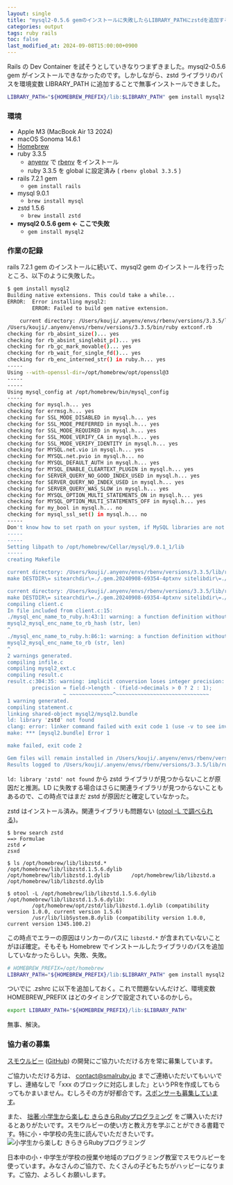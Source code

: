 ```yaml
---
layout: single
title: "mysql2-0.5.6 gemのインストールに失敗したらLIBRARY_PATHにzstdを追加すること"
categories: output
tags: ruby rails
toc: false
last_modified_at: 2024-09-08T15:00:00+0900
---
```


Rails の Dev Container を試そうとしていきなりつまずきました。mysql2-0.5.6 gem がインストールできなかったのです。しかしながら、zstd ライブラリのパスを環境変数 LIBRARY_PATH に追加することで無事インストールできました。

```bash
LIBRARY_PATH="${HOMEBREW_PREFIX}/lib:$LIBRARY_PATH" gem install mysql2
```

### 環境

- Apple M3 (MacBook Air 13 2024)
- macOS Sonoma 14.6.1
- [Homebrew](https://brew.sh/ja/)
- ruby 3.3.5
  - [anyenv](https://github.com/anyenv/anyenv) で [rbenv](https://github.com/rbenv/rbenv) をインストール
  - ruby 3.3.5 を global に設定済み ( `rbenv global 3.3.5` )
- rails 7.2.1 gem
  - `gem install rails`
- mysql 9.0.1
  - `brew install mysql`
- zstd 1.5.6
  - `brew install zstd`
- **mysql2 0.5.6 gem ← ここで失敗**
  - `gem install mysql2`

### 作業の記録

rails 7.2.1 gem のインストールに続いて、mysql2 gem のインストールを行ったところ、以下のように失敗した。

```bash
$ gem install mysql2
Building native extensions. This could take a while...
ERROR:  Error installing mysql2:
        ERROR: Failed to build gem native extension.

    current directory: /Users/kouji/.anyenv/envs/rbenv/versions/3.3.5/lib/ruby/gems/3.3.0/gems/mysql2-0.5.6/ext/mysql2
/Users/kouji/.anyenv/envs/rbenv/versions/3.3.5/bin/ruby extconf.rb
checking for rb_absint_size()... yes
checking for rb_absint_singlebit_p()... yes
checking for rb_gc_mark_movable()... yes
checking for rb_wait_for_single_fd()... yes
checking for rb_enc_interned_str() in ruby.h... yes
-----
Using --with-openssl-dir=/opt/homebrew/opt/openssl@3
-----
-----
Using mysql_config at /opt/homebrew/bin/mysql_config
-----
checking for mysql.h... yes
checking for errmsg.h... yes
checking for SSL_MODE_DISABLED in mysql.h... yes
checking for SSL_MODE_PREFERRED in mysql.h... yes
checking for SSL_MODE_REQUIRED in mysql.h... yes
checking for SSL_MODE_VERIFY_CA in mysql.h... yes
checking for SSL_MODE_VERIFY_IDENTITY in mysql.h... yes
checking for MYSQL.net.vio in mysql.h... yes
checking for MYSQL.net.pvio in mysql.h... no
checking for MYSQL_DEFAULT_AUTH in mysql.h... yes
checking for MYSQL_ENABLE_CLEARTEXT_PLUGIN in mysql.h... yes
checking for SERVER_QUERY_NO_GOOD_INDEX_USED in mysql.h... yes
checking for SERVER_QUERY_NO_INDEX_USED in mysql.h... yes
checking for SERVER_QUERY_WAS_SLOW in mysql.h... yes
checking for MYSQL_OPTION_MULTI_STATEMENTS_ON in mysql.h... yes
checking for MYSQL_OPTION_MULTI_STATEMENTS_OFF in mysql.h... yes
checking for my_bool in mysql.h... no
checking for mysql_ssl_set() in mysql.h... no
-----
Don't know how to set rpath on your system, if MySQL libraries are not in path mysql2 may not load
-----
-----
Setting libpath to /opt/homebrew/Cellar/mysql/9.0.1_1/lib
-----
creating Makefile

current directory: /Users/kouji/.anyenv/envs/rbenv/versions/3.3.5/lib/ruby/gems/3.3.0/gems/mysql2-0.5.6/ext/mysql2
make DESTDIR\= sitearchdir\=./.gem.20240908-69354-4ptxnv sitelibdir\=./.gem.20240908-69354-4ptxnv clean

current directory: /Users/kouji/.anyenv/envs/rbenv/versions/3.3.5/lib/ruby/gems/3.3.0/gems/mysql2-0.5.6/ext/mysql2
make DESTDIR\= sitearchdir\=./.gem.20240908-69354-4ptxnv sitelibdir\=./.gem.20240908-69354-4ptxnv
compiling client.c
In file included from client.c:15:
./mysql_enc_name_to_ruby.h:43:1: warning: a function definition without a prototype is deprecated in all versions of C and is not supported in C2x [-Wdeprecated-non-prototype]
mysql2_mysql_enc_name_to_rb_hash (str, len)
^
./mysql_enc_name_to_ruby.h:86:1: warning: a function definition without a prototype is deprecated in all versions of C and is not supported in C2x [-Wdeprecated-non-prototype]
mysql2_mysql_enc_name_to_rb (str, len)
^
2 warnings generated.
compiling infile.c
compiling mysql2_ext.c
compiling result.c
result.c:304:35: warning: implicit conversion loses integer precision: 'unsigned long' to 'int' [-Wshorten-64-to-32]
        precision = field->length - (field->decimals > 0 ? 2 : 1);
                  ~ ~~~~~~~~~~~~~~^~~~~~~~~~~~~~~~~~~~~~~~~~~~~~~
1 warning generated.
compiling statement.c
linking shared-object mysql2/mysql2.bundle
ld: library 'zstd' not found
clang: error: linker command failed with exit code 1 (use -v to see invocation)
make: *** [mysql2.bundle] Error 1

make failed, exit code 2

Gem files will remain installed in /Users/kouji/.anyenv/envs/rbenv/versions/3.3.5/lib/ruby/gems/3.3.0/gems/mysql2-0.5.6 for inspection.
Results logged to /Users/kouji/.anyenv/envs/rbenv/versions/3.3.5/lib/ruby/gems/3.3.0/extensions/arm64-darwin-23/3.3.0/mysql2-0.5.6/gem_make.out
```

`ld: library 'zstd' not found` から zstd ライブラリが見つからないことが原因だと推測。LD に失敗する場合はさらに関連ライブラリが見つからないこともあるので、この時点ではまだ zstd が原因だと確定していなかった。

zstd はインストール済み。関連ライブラリも問題ない ([otool -L で調べられる](https://qiita.com/Lewuathe/items/c31edcc9303708cefe3e))。

```text
$ brew search zstd
==> Formulae
zstd ✔                                                                                                   zsxd

$ ls /opt/homebrew/lib/libzstd.*
/opt/homebrew/lib/libzstd.1.5.6.dylib   /opt/homebrew/lib/libzstd.1.dylib       /opt/homebrew/lib/libzstd.a             /opt/homebrew/lib/libzstd.dylib

$ otool -L /opt/homebrew/lib/libzstd.1.5.6.dylib
/opt/homebrew/lib/libzstd.1.5.6.dylib:
        /opt/homebrew/opt/zstd/lib/libzstd.1.dylib (compatibility version 1.0.0, current version 1.5.6)
        /usr/lib/libSystem.B.dylib (compatibility version 1.0.0, current version 1345.100.2)
```

この時点でエラーの原因はリンカーのパスに `libzstd.*` が含まれていないことがほぼ確定。そもそも Homebrew でインストールしたライブラリのパスを追加していなかったらしい。失敗、失敗。

```bash
# HOMEBREW_PREFIX=/opt/homebrew
LIBRARY_PATH="${HOMEBREW_PREFIX}/lib:$LIBRARY_PATH" gem install mysql2
```

ついでに .zshrc に以下を追加しておく。これで問題ないんだけど、環境変数 HOMEBREW_PREFIX はどのタイミングで設定されているのかしら。

```zsh
export LIBRARY_PATH="${HOMEBREW_PREFIX}/lib:$LIBRARY_PATH"
```

無事、解決。

### 協力者の募集

[スモウルビー](https://smalruby.app) ([GitHub](https://github.com/smalruby/smalruby3-develop)) の開発にご協力いただける方を常に募集しています。

ご協力いただける方は、 contact@smalruby.jp までご連絡いただいてもいいですし、連絡なしで「xxx のブロックに対応しました」というPRを作成してもらってもかまいません。むしろその方が好都合です。[スポンサーも募集しています](https://github.com/sponsors/smalruby)。

また、 [拙著:小学生から楽しむ きらきらRubyプログラミング](https://amzn.to/3SLNXrk) をご購入いただけるとありがたいです。スモウルビーの使い方と教え方を学ぶことができる書籍です。特に小・中学校の先生に読んでいただきたいです。
<img src="https://m.media-amazon.com/images/I/91Vcir5bhiL._AC_UL320_.jpg" srcset="https://m.media-amazon.com/images/I/91Vcir5bhiL._AC_UL320_.jpg 1x, https://m.media-amazon.com/images/I/91Vcir5bhiL._AC_UL480_FMwebp_QL65_.jpg 1.5x, https://m.media-amazon.com/images/I/91Vcir5bhiL._AC_UL640_FMwebp_QL65_.jpg 2x, https://m.media-amazon.com/images/I/91Vcir5bhiL._AC_UL800_FMwebp_QL65_.jpg 2.5x, https://m.media-amazon.com/images/I/91Vcir5bhiL._AC_UL960_FMwebp_QL65_.jpg 3x" alt="小学生から楽しむ きらきらRubyプログラミング">

日本中の小・中学生が学校の授業や地域のプログラミング教室でスモウルビーを使っています。みなさんのご協力で、たくさんの子どもたちがハッピーになります。ご協力、よろしくお願いします。
